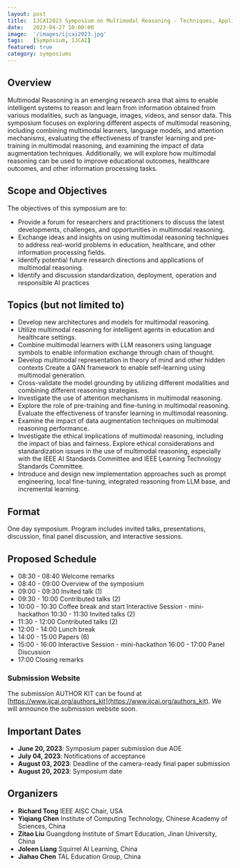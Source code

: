```yaml
---
layout: post
title:  IJCAI2023 Symposium on Multimodal Reasoning - Techniques, Applications, and Challenges
date:   2023-04-27 10:00:00
image:  '/images/ijcai2023.jpg'
tags:   [Symposium, IJCAI]
featured: true
category: symposiums
---
```


## Overview

Multimodal Reasoning is an emerging research area that aims to enable intelligent systems to reason and learn from information obtained from various modalities, such as language, images, videos, and sensor data. This symposium focuses on exploring different aspects of multimodal reasoning, including combining multimodal learners, language models, and attention mechanisms, evaluating the effectiveness of transfer learning and pre-training in multimodal reasoning, and examining the impact of data augmentation techniques. Additionally, we will explore how multimodal reasoning can be used to improve educational outcomes, healthcare outcomes, and other information processing tasks.



## Scope and Objectives

The objectives of this symposium are to:

* Provide a forum for researchers and practitioners to discuss the latest developments, challenges, and opportunities in multimodal reasoning.
* Exchange ideas and insights on using multimodal reasoning techniques to address real-world problems in education, healthcare, and other information processing fields.
* Identify potential future research directions and applications of multimodal reasoning.
* Identify and discussion standardization, deployment, operation and responsible AI practices


## Topics (but not limited to)

* Develop new architectures and models for multimodal reasoning.
* Utilize multimodal reasoning for intelligent agents in education and healthcare settings.
* Combine multimodal learners with LLM reasoners using language symbols to enable information exchange through chain of thought.
* Develop multimodal representation in theory of mind and other hidden contexts Create a GAN framework to enable self-learning using multimodal generation.
* Cross-validate the model grounding by utilizing different modalities and combining different reasoning strategies.
* Investigate the use of attention mechanisms in multimodal reasoning.
* Explore the role of pre-training and fine-tuning in multimodal reasoning. Evaluate the effectiveness of transfer learning in multimodal reasoning.
* Examine the impact of data augmentation techniques on multimodal reasoning performance.
* Investigate the ethical implications of multimodal reasoning, including the impact of bias and fairness. Explore ethical considerations and standardization issues in the use of multimodal reasoning, especially with the IEEE AI Standards Committee and IEEE Learning Technology Standards Committee.
* Introduce and design new implementation approaches such as prompt engineering, local fine-tuning, integrated reasoning from LLM base, and incremental learning.


## Format

One day symposium. Program includes invited talks, presentations, discussion, final panel discussion, and interactive sessions.


## Proposed Schedule

* 08:30 - 08:40 Welcome remarks
* 08:40 - 09:00 Overview of the symposium
* 09:00 - 09:30 Invited talk (1)
* 09:30 - 10:00 Contributed talks (2)
* 10:00 - 10:30 Coffee break and start Interactive Session - mini-hackathon 10:30 - 11:30 Invited talks (2)
* 11:30 - 12:00 Contributed talks (2)
* 12:00 - 14:00 Lunch break
* 14:00 - 15:00 Papers (6)
* 15:00 - 16:00 Interactive Session - mini-hackathon 16:00 - 17:00 Panel Discussion
* 17:00 Closing remarks



### Submission Website

The submission AUTHOR KIT can be found at [https://www.ijcai.org/authors_kit](https://www.ijcai.org/authors_kit). We will announce the submission website soon.

<!-- Submission website: [https://easychair.org/conferences/?conf=ijcai2023multireason](https://easychair.org/conferences/?conf=ijcai2023multireason).  -->


## Important Dates

* **June 20, 2023**: Symposium paper submission due AOE
* **July 04, 2023**: Notifications of acceptance
* **August 03, 2023**: Deadline of the camera-ready final paper submission
* **August 20, 2023**: Symposium date



## Organizers

<!-- ![Beautiful place]({{site.baseurl}}/images/aaai2022_symposium_organizers.jpg) -->

* **Richard Tong** IEEE AISC Chair, USA
* **Yiqiang Chen** Institute of Computing Technology, Chinese Academy of Sciences, China
* **Zitao Liu** Guangdong Institute of Smart Education, Jinan University, China
* **Joleen Liang** Squirrel AI Learning, China
* **Jiahao Chen** TAL Education Group, China
